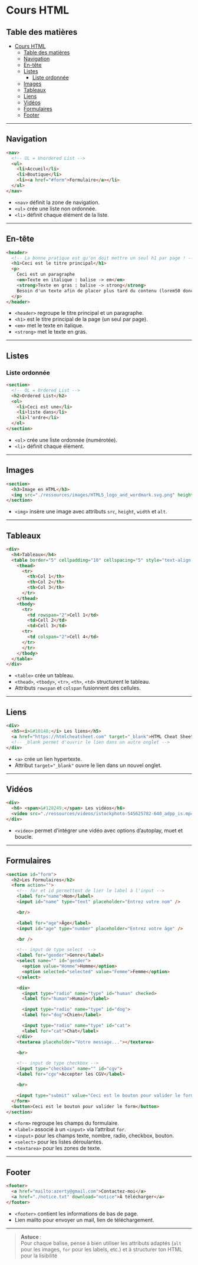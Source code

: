 # Cours HTML

## Table des matières
- [Cours HTML](#cours-html)
  - [Table des matières](#table-des-matières)
  - [Navigation](#navigation)
  - [En-tête](#en-tête)
  - [Listes](#listes)
    - [Liste ordonnée](#liste-ordonnée)
  - [Images](#images)
  - [Tableaux](#tableaux)
  - [Liens](#liens)
  - [Vidéos](#vidéos)
  - [Formulaires](#formulaires)
  - [Footer](#footer)

---

## Navigation

```html
<nav>
  <!-- UL = Unordered List -->
  <ul>
    <li>Accueil</li>
    <li>Boutique</li>
    <li><a href="#form">Formulaire</a></li>
  </ul>
</nav>
```

- `<nav>` définit la zone de navigation.
- `<ul>` crée une liste non ordonnée.
- `<li>` définit chaque élément de la liste.

---

## En-tête

```html
<header>
  <!-- La bonne pratique est qu'on doit mettre un seul h1 par page ! -->
  <h1>Ceci est le titre principal</h1>
  <p>
    Ceci est un paragraphe
    <em>Texte en italique : balise -> em</em>
    <strong>Texte en gras : balise -> strong</strong>
    Besoin d'un texte afin de placer plus tard du contenu (lorem50 donc 50 mots) Lorem ipsum dolor sit amet...
  </p>
</header>
```

- `<header>` regroupe le titre principal et un paragraphe.
- `<h1>` est le titre principal de la page (un seul par page).
- `<em>` met le texte en italique.
- `<strong>` met le texte en gras.

---

## Listes

### Liste ordonnée

```html
<section>
  <!-- OL = Ordered List -->
  <h2>Ordered List</h2>
  <ol>
    <li>Ceci est une</li>
    <li>liste dans</li>
    <li>l'ordre</li>
  </ol>
</section>
```

- `<ol>` crée une liste ordonnée (numérotée).
- `<li>` définit chaque élément.

---

## Images

```html
<section>
  <h3>Image en HTML</h3>
  <img src="./ressources/images/HTML5_logo_and_wordmark.svg.png" height="150" width="150" alt="image_section_3">
</section>
```

- `<img>` insère une image avec attributs `src`, `height`, `width` et `alt`.

---

## Tableaux

```html
<div>
  <h4>Tableaux</h4>
  <table border="5" cellpadding="10" cellspacing="5" style="text-align: center;">
    <thead>
      <tr>
        <th>Col 1</th>
        <th>Col 2</th>
        <th>Col 3</th>
      </tr>
    </thead>
    <tbody>
      <tr>
        <td rowspan="2">Cell 1</td>
        <td>Cell 2</td>
        <td>Cell 3</td>
      <tr>
        <td colspan="2">Cell 4</td>
      </tr>
      </tr>
    </tbody>
  </table>
</div>
```

- `<table>` crée un tableau.
- `<thead>`, `<tbody>`, `<tr>`, `<th>`, `<td>` structurent le tableau.
- Attributs `rowspan` et `colspan` fusionnent des cellules.

---

## Liens

```html
<div>
  <h5><i>&#10148;</i> Les liens</h5>
  <a href="https://htmlcheatsheet.com" target="_blank">HTML Cheat Sheet</a>
  <!-- _blank permet d'ouvrir le lien dans un autre onglet -->
</div>
```

- `<a>` crée un lien hypertexte.
- Attribut `target="_blank"` ouvre le lien dans un nouvel onglet.

---

## Vidéos

```html
<div>
  <h6> <span>&#128249;</span> Les vidéos</h6>
  <video src="./ressources/videos/istockphoto-545625782-640_adpp_is.mp4" height="200" autoplay muted loop></video>
</div>
```

- `<video>` permet d’intégrer une vidéo avec options d’autoplay, muet et boucle.

---

## Formulaires

```html
<section id="form">
  <h2>Les Formulaires</h2>
  <form action="">
    <!-- for et id permettent de lier le label à l'input -->
    <label for="name">Nom</label>
    <input id="name" type="text" placeholder="Entrez votre nom" />

    <br/>

    <label for="age">Âge</label>
    <input id="age" type="number" placeholder="Entrez votre âge" />

    <br />

    <!-- input de type select  -->
    <label for="gender">Genre</label>
    <select name="" id="gender">
      <option value="Homme">Homme</option>
      <option selected="selected" value="Femme">Femme</option>
    </select>

    <div>
      <input type="radio" name="type" id="human" checked>
      <label for="human">Humain</label>

      <input type="radio" name="type" id="dog">
      <label for="dog">Chien</label>

      <input type="radio" name="type" id="cat">
      <label for="cat">Chat</label>
    </div>
    <textarea placeholder="Votre message..."></textarea>

    <br>

    <!-- input de type checkbox -->
    <input type="checkbox" name="" id="cgv">
    <label for="cgv">Accepter les CGV</label>

    <br>

    <input type="submit" value="Ceci est le bouton pour valider le form">
  </form>
  <button>Ceci est le bouton pour valider le form</button>
</section>
```

- `<form>` regroupe les champs du formulaire.
- `<label>` associé à un `<input>` via l’attribut `for`.
- `<input>` pour les champs texte, nombre, radio, checkbox, bouton.
- `<select>` pour les listes déroulantes.
- `<textarea>` pour les zones de texte.

---

## Footer

```html
<footer>
  <a href="mailto:azerty@gmail.com">Contactez-moi</a>
  <a href="./notice.txt" download="notice">À télécharger</a>
</footer>
```

- `<footer>` contient les informations de bas de page.
- Lien mailto pour envoyer un mail, lien de téléchargement.

---

> **Astuce** :  
> Pour chaque balise, pense à bien utiliser les attributs adaptés (`alt` pour les images, `for` pour les labels, etc.) et à structurer ton HTML pour la lisibilité